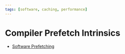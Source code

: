```yaml
---
tags: [software, caching, performance]
---
```


# Compiler Prefetch Intrinsics

- [Software Prefetching](202407272154.md)
